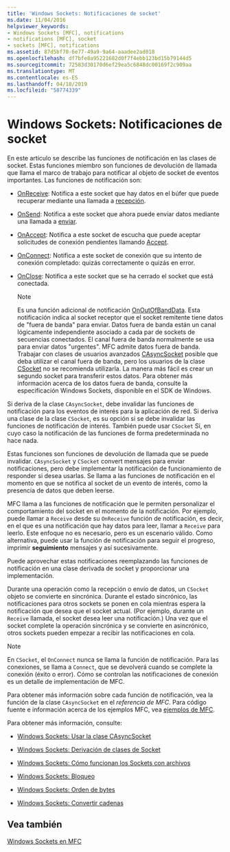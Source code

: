 ```yaml
---
title: 'Windows Sockets: Notificaciones de socket'
ms.date: 11/04/2016
helpviewer_keywords:
- Windows Sockets [MFC], notifications
- notifications [MFC], socket
- sockets [MFC], notifications
ms.assetid: 87d5bf70-6e77-49a9-9a64-aaadee2ad018
ms.openlocfilehash: df7bfe8a95221682d0f7f4ebb123bd15b79144d5
ms.sourcegitcommit: 72583d30170d6ef29ea5c6848dc00169f2c909aa
ms.translationtype: MT
ms.contentlocale: es-ES
ms.lasthandoff: 04/18/2019
ms.locfileid: "58774339"
---
```

# <a name="windows-sockets-socket-notifications"></a>Windows Sockets: Notificaciones de socket

En este artículo se describe las funciones de notificación en las clases de socket. Estas funciones miembro son funciones de devolución de llamada que llama el marco de trabajo para notificar al objeto de socket de eventos importantes. Las funciones de notificación son:

- [OnReceive](../mfc/reference/casyncsocket-class.md#onreceive): Notifica a este socket que hay datos en el búfer que puede recuperar mediante una llamada a [recepción](../mfc/reference/casyncsocket-class.md#receive).

- [OnSend](../mfc/reference/casyncsocket-class.md#onsend): Notifica a este socket que ahora puede enviar datos mediante una llamada a [enviar](../mfc/reference/casyncsocket-class.md#send).

- [OnAccept](../mfc/reference/casyncsocket-class.md#onaccept): Notifica a este socket de escucha que puede aceptar solicitudes de conexión pendientes llamando [Accept](../mfc/reference/casyncsocket-class.md#accept).

- [OnConnect](../mfc/reference/casyncsocket-class.md#onconnect): Notifica a este socket de conexión que su intento de conexión completado: quizás correctamente o quizás en error.

- [OnClose](../mfc/reference/casyncsocket-class.md#onclose): Notifica a este socket que se ha cerrado el socket que está conectada.

    > [!NOTE]
    >  Es una función adicional de notificación [OnOutOfBandData](../mfc/reference/casyncsocket-class.md#onoutofbanddata). Esta notificación indica al socket receptor que el socket remitente tiene datos de "fuera de banda" para enviar. Datos fuera de banda están un canal lógicamente independiente asociado a cada par de sockets de secuencias conectados. El canal fuera de banda normalmente se usa para enviar datos "urgentes". MFC admite datos fuera de banda. Trabajar con clases de usuarios avanzados [CAsyncSocket](../mfc/reference/casyncsocket-class.md) posible que deba utilizar el canal fuera de banda, pero los usuarios de la clase [CSocket](../mfc/reference/csocket-class.md) no se recomienda utilizarla. La manera más fácil es crear un segundo socket para transferir estos datos. Para obtener más información acerca de los datos fuera de banda, consulte la especificación Windows Sockets, disponible en el SDK de Windows.

Si deriva de la clase `CAsyncSocket`, debe invalidar las funciones de notificación para los eventos de interés para la aplicación de red. Si deriva una clase de la clase `CSocket`, es su opción si se debe invalidar las funciones de notificación de interés. También puede usar `CSocket` Sí, en cuyo caso la notificación de las funciones de forma predeterminada no hace nada.

Estas funciones son funciones de devolución de llamada que se puede invalidar. `CAsyncSocket` y `CSocket` convert mensajes para enviar notificaciones, pero debe implementar la notificación de funcionamiento de responder si desea usarlas. Se llama a las funciones de notificación en el momento en que se notifica al socket de un evento de interés, como la presencia de datos que deben leerse.

MFC llama a las funciones de notificación que le permiten personalizar el comportamiento del socket en el momento de la notificación. Por ejemplo, puede llamar a `Receive` desde su `OnReceive` función de notificación, es decir, en el que es una notificación que hay datos para leer, llamar a `Receive` para leerlo. Este enfoque no es necesario, pero es un escenario válido. Como alternativa, puede usar la función de notificación para seguir el progreso, imprimir **seguimiento** mensajes y así sucesivamente.

Puede aprovechar estas notificaciones reemplazando las funciones de notificación en una clase derivada de socket y proporcionar una implementación.

Durante una operación como la recepción o envío de datos, un `CSocket` objeto se convierte en sincrónica. Durante el estado sincrónico, las notificaciones para otros sockets se ponen en cola mientras espera la notificación que desea que el socket actual. (Por ejemplo, durante un `Receive` llamada, el socket desea leer una notificación.) Una vez que el socket complete la operación sincrónica y se convierte en asincrónico, otros sockets pueden empezar a recibir las notificaciones en cola.

> [!NOTE]
>  En `CSocket`, el `OnConnect` nunca se llama la función de notificación. Para las conexiones, se llama a `Connect`, que se devolverá cuando se complete la conexión (éxito o error). Cómo se controlan las notificaciones de conexión es un detalle de implementación de MFC.

Para obtener más información sobre cada función de notificación, vea la función de la clase `CAsyncSocket` en el *referencia de MFC*. Para código fuente e información acerca de los ejemplos MFC, vea [ejemplos de MFC](../overview/visual-cpp-samples.md).

Para obtener más información, consulte:

- [Windows Sockets: Usar la clase CAsyncSocket](../mfc/windows-sockets-using-class-casyncsocket.md)

- [Windows Sockets: Derivación de clases de Socket](../mfc/windows-sockets-deriving-from-socket-classes.md)

- [Windows Sockets: Cómo funcionan los Sockets con archivos](../mfc/windows-sockets-how-sockets-with-archives-work.md)

- [Windows Sockets: Bloqueo](../mfc/windows-sockets-blocking.md)

- [Windows Sockets: Orden de bytes](../mfc/windows-sockets-byte-ordering.md)

- [Windows Sockets: Convertir cadenas](../mfc/windows-sockets-converting-strings.md)

## <a name="see-also"></a>Vea también

[Windows Sockets en MFC](../mfc/windows-sockets-in-mfc.md)
